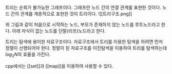 트리는 순회가 불가능한 그래프이다. 그래프란 노드 간의 연결 관계를 표현한 것이다. 
노드 간의 관계를 계층적으로 표현한 것이 트리이다. 
![[트리구조.png]]

위 그림과 같이 처음으로 시작하는 노드, 부모가 존재하지 않는 노드를 루트노드라고 한다.
아래 자식이 없는 노드를 단말(리프)노드라고 한다. 

트리는 탐색에 용이한 자료구조이다. 
자료구조에서 트리를 이용한 탐색을 하려면 먼저 정렬이 선행되어야 한다. 
정렬이 된 자료구조를 이진탐색을 이용하여 트리를 탐색하는데 $log_2N$의 효율을 가진다.

cpp에서는 [[set]]과 [[map]]을 이용하여 사용할 수 있다. 